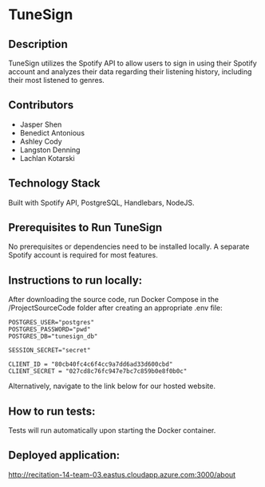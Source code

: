 # TuneSign
## Description
TuneSign utilizes the Spotify API to allow users to sign in using their Spotify account and analyzes their data regarding their listening history, including their most listened to genres.

## Contributors
* Jasper Shen
* Benedict Antonious
* Ashley Cody
* Langston Denning
* Lachlan Kotarski

## Technology Stack
Built with Spotify API, PostgreSQL, Handlebars, NodeJS.

## Prerequisites to Run TuneSign
No prerequisites or dependencies need to be installed locally. A separate Spotify account is required for most features.

## Instructions to run locally:
After downloading the source code, run Docker Compose in the /ProjectSourceCode folder after creating an appropriate .env file:
```
POSTGRES_USER="postgres"
POSTGRES_PASSWORD="pwd"
POSTGRES_DB="tunesign_db"

SESSION_SECRET="secret"

CLIENT_ID = "80cb40fc4c6f4cc9a7dd6ad33d600cbd"
CLIENT_SECRET = "027cd8c76fc947e7bc7c859b0e8f0b0c"
```
Alternatively, navigate to the link below for our hosted website.

## How to run tests:
Tests will run automatically upon starting the Docker container. 

## Deployed application:
http://recitation-14-team-03.eastus.cloudapp.azure.com:3000/about